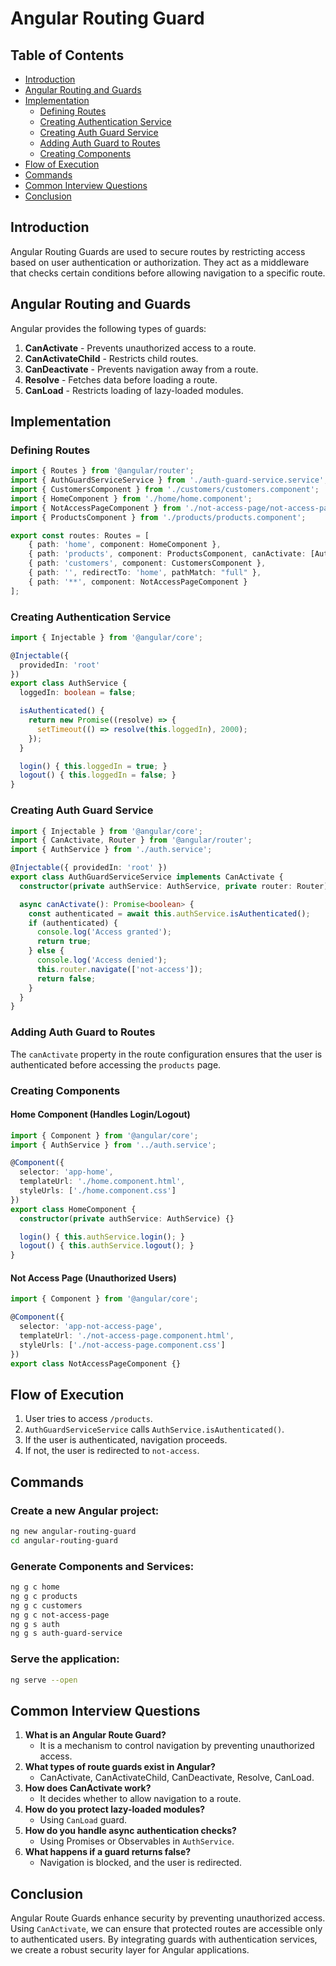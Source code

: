 # Angular Routing Guard

## Table of Contents
- [Introduction](#introduction)
- [Angular Routing and Guards](#angular-routing-and-guards)
- [Implementation](#implementation)
  - [Defining Routes](#defining-routes)
  - [Creating Authentication Service](#creating-authentication-service)
  - [Creating Auth Guard Service](#creating-auth-guard-service)
  - [Adding Auth Guard to Routes](#adding-auth-guard-to-routes)
  - [Creating Components](#creating-components)
- [Flow of Execution](#flow-of-execution)
- [Commands](#commands)
- [Common Interview Questions](#common-interview-questions)
- [Conclusion](#conclusion)

## Introduction
Angular Routing Guards are used to secure routes by restricting access based on user authentication or authorization. They act as a middleware that checks certain conditions before allowing navigation to a specific route.

## Angular Routing and Guards
Angular provides the following types of guards:
1. **CanActivate** - Prevents unauthorized access to a route.
2. **CanActivateChild** - Restricts child routes.
3. **CanDeactivate** - Prevents navigation away from a route.
4. **Resolve** - Fetches data before loading a route.
5. **CanLoad** - Restricts loading of lazy-loaded modules.

## Implementation

### Defining Routes
```typescript
import { Routes } from '@angular/router';
import { AuthGuardServiceService } from './auth-guard-service.service';
import { CustomersComponent } from './customers/customers.component';
import { HomeComponent } from './home/home.component';
import { NotAccessPageComponent } from './not-access-page/not-access-page.component';
import { ProductsComponent } from './products/products.component';

export const routes: Routes = [
    { path: 'home', component: HomeComponent },
    { path: 'products', component: ProductsComponent, canActivate: [AuthGuardServiceService] },
    { path: 'customers', component: CustomersComponent },
    { path: '', redirectTo: 'home', pathMatch: "full" },
    { path: '**', component: NotAccessPageComponent }
];
```

### Creating Authentication Service
```typescript
import { Injectable } from '@angular/core';

@Injectable({
  providedIn: 'root'
})
export class AuthService {
  loggedIn: boolean = false;

  isAuthenticated() {
    return new Promise((resolve) => {
      setTimeout(() => resolve(this.loggedIn), 2000);
    });
  }

  login() { this.loggedIn = true; }
  logout() { this.loggedIn = false; }
}
```

### Creating Auth Guard Service
```typescript
import { Injectable } from '@angular/core';
import { CanActivate, Router } from '@angular/router';
import { AuthService } from './auth.service';

@Injectable({ providedIn: 'root' })
export class AuthGuardServiceService implements CanActivate {
  constructor(private authService: AuthService, private router: Router) { }

  async canActivate(): Promise<boolean> {
    const authenticated = await this.authService.isAuthenticated();
    if (authenticated) {
      console.log('Access granted');
      return true;
    } else {
      console.log('Access denied');
      this.router.navigate(['not-access']);
      return false;
    }
  }
}
```

### Adding Auth Guard to Routes
The `canActivate` property in the route configuration ensures that the user is authenticated before accessing the `products` page.

### Creating Components
#### Home Component (Handles Login/Logout)
```typescript
import { Component } from '@angular/core';
import { AuthService } from '../auth.service';

@Component({
  selector: 'app-home',
  templateUrl: './home.component.html',
  styleUrls: ['./home.component.css']
})
export class HomeComponent {
  constructor(private authService: AuthService) {}

  login() { this.authService.login(); }
  logout() { this.authService.logout(); }
}
```

#### Not Access Page (Unauthorized Users)
```typescript
import { Component } from '@angular/core';

@Component({
  selector: 'app-not-access-page',
  templateUrl: './not-access-page.component.html',
  styleUrls: ['./not-access-page.component.css']
})
export class NotAccessPageComponent {}
```

## Flow of Execution
1. User tries to access `/products`.
2. `AuthGuardServiceService` calls `AuthService.isAuthenticated()`.
3. If the user is authenticated, navigation proceeds.
4. If not, the user is redirected to `not-access`.

## Commands
### Create a new Angular project:
```sh
ng new angular-routing-guard
cd angular-routing-guard
```
### Generate Components and Services:
```sh
ng g c home
ng g c products
ng g c customers
ng g c not-access-page
ng g s auth
ng g s auth-guard-service
```
### Serve the application:
```sh
ng serve --open
```

## Common Interview Questions
1. **What is an Angular Route Guard?**
   - It is a mechanism to control navigation by preventing unauthorized access.
2. **What types of route guards exist in Angular?**
   - CanActivate, CanActivateChild, CanDeactivate, Resolve, CanLoad.
3. **How does CanActivate work?**
   - It decides whether to allow navigation to a route.
4. **How do you protect lazy-loaded modules?**
   - Using `CanLoad` guard.
5. **How do you handle async authentication checks?**
   - Using Promises or Observables in `AuthService`.
6. **What happens if a guard returns false?**
   - Navigation is blocked, and the user is redirected.

## Conclusion
Angular Route Guards enhance security by preventing unauthorized access. Using `CanActivate`, we can ensure that protected routes are accessible only to authenticated users. By integrating guards with authentication services, we create a robust security layer for Angular applications.

